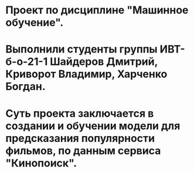 # Проект по дисциплине "Машинное обучение".
# Выполнили студенты группы ИВТ-б-о-21-1 Шайдеров Дмитрий, Криворот Владимир, Харченко Богдан.
# Суть проекта заключается в создании и обучении модели для предсказания популярности фильмов, по данным сервиса "Кинопоиск".
